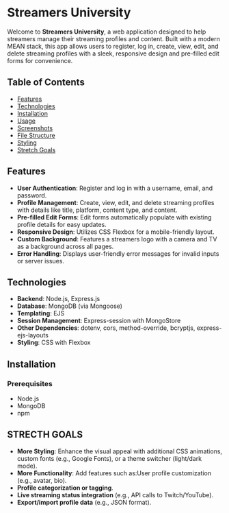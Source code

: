 # Streamers University

Welcome to **Streamers University**, a web application designed to help streamers manage their streaming profiles and content. Built with a modern MEAN stack, this app allows users to register, log in, create, view, edit, and delete streaming profiles with a sleek, responsive design and pre-filled edit forms for convenience.

## Table of Contents
- [Features](#features)
- [Technologies](#technologies)
- [Installation](#installation)
- [Usage](#usage)
- [Screenshots](#screenshots)
- [File Structure](#file-structure)
- [Styling](#styling)
- [Stretch Goals](#stretch-goals)


## Features
- **User Authentication**: Register and log in with a username, email, and password.
- **Profile Management**: Create, view, edit, and delete streaming profiles with details like title, platform, content type, and content.
- **Pre-filled Edit Forms**: Edit forms automatically populate with existing profile details for easy updates.
- **Responsive Design**: Utilizes CSS Flexbox for a mobile-friendly layout.
- **Custom Background**: Features a streamers logo with a camera and TV as a background across all pages.
- **Error Handling**: Displays user-friendly error messages for invalid inputs or server issues.

## Technologies
- **Backend**: Node.js, Express.js
- **Database**: MongoDB (via Mongoose)
- **Templating**: EJS
- **Session Management**: Express-session with MongoStore
- **Other Dependencies**: dotenv, cors, method-override, bcryptjs, express-ejs-layouts
- **Styling**: CSS with Flexbox

## Installation

### Prerequisites
- Node.js 
- MongoDB 
- npm 

## STRECTH GOALS 
- **More Styling**: Enhance the visual appeal with additional CSS animations, custom fonts (e.g., Google Fonts), or a theme switcher (light/dark mode).
- **More Functionality**: Add features such as:User profile customization (e.g., avatar, bio).
- **Profile categorization or tagging**.
- **Live streaming status integration** (e.g., API calls to Twitch/YouTube).
- **Export/import profile data** (e.g., JSON format).

